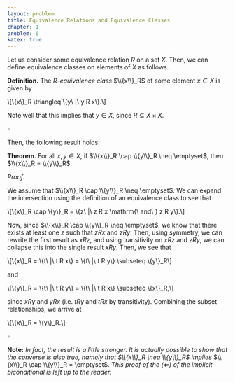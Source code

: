 ```yaml
---
layout: problem
title: Equivalence Relations and Equivalence Classes
chapter: 1
problem: 6
katex: true
---
```


Let us consider some equivalence relation $R$ on a set $X$. Then, we can define
equivalence classes on elements of $X$ as follows.

**Definition.** The $R$-*equivalence class* $\\{x\\}_R$ of some element $x \in X$
is given by

\\[\\{x\\}_R \triangleq \\{y\ \|\ y R x\\}.\\]

Note well that this implies that $y \in X$, since $R \subseteq X \times X$.

$\square$

Then, the following result holds:

**Theorem.** For all $x,y \in X$, if $\\{x\\}_R \cap \\{y\\}_R \neq \emptyset$,
then $\\{x\\}_R = \\{y\\}_R$.

*Proof.*

We assume that $\\{x\\}_R \cap \\{y\\}_R \neq \emptyset$. We can expand the intersection
using the definition of an equivalence class to see that 

\\[\\{x\\}_R \cap \\{y\\}_R = \\{z\ \|\ z R x \mathrm{\ and\ } z R y\\}.\\]

Now, since $\\{x\\}_R \cap \\{y\\}_R \neq \emptyset$, we know that there exists
at least one $z$ such that $z R x$ and $z R y$. Then, using symmetry, we can rewrite
the first result as $x R z$, and using transitivity on $x R z$ and $z R y$, we
can collapse this into the single result $x R y$. Then, we see that

\\[\\{x\\}_R = \\{t\ \|\ t R x\\} = \\{t\ \|\ t R y\\} \subseteq \\{y\\}_R\\]

and

\\[\\{y\\}_R = \\{t\ \|\ t R y\\} = \\{t\ \|\ t R x\\} \subseteq \\{x\\}_R,\\]

since $x R y$ and $y R x$ (i.e. $t R y$ and $t R x$ by transitivity). Combining
the subset relationships, we arrive at

\\[\\{x\\}_R = \\{y\\}_R.\\]

$\square$

**Note:** *In fact, the result is a little stronger. It is actually possible to*
*show that the converse is also true, namely that $\\{x\\}_R \neq \\{y\\}_R$ implies*
$\\{x\\}_R \cap \\{y\\}_R = \emptyset$. *This proof of the $(\Leftarrow)$ of the*
*implicit biconditional is left up to the reader.*